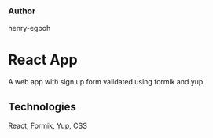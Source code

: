 ### Author
henry-egboh
# React App
A web app with sign up form validated using formik and yup.
## Technologies
React, Formik, Yup, CSS